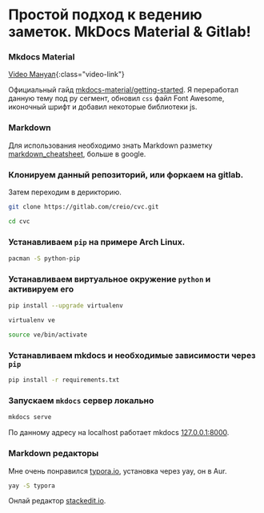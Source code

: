 # Простой подход к ведению заметок. MkDocs Material & Gitlab!

### Mkdocs Material

<!-- <div class="embed-responsive embed-responsive-16by9">
  <iframe src="https://www.youtube.com/embed/ljRDkQVOlqU" frameborder="0" allow="accelerometer; autoplay; encrypted-media; gyroscope; picture-in-picture" allowfullscreen></iframe>
</div> -->

<!-- <a href="https://www.youtube.com/watch?v=b-_dZiyUT8M" class="video-link">Video Мануал</a> -->

[Video Мануал](https://www.youtube.com/watch?v=b-_dZiyUT8M){:class="video-link"}

Официальный гайд [mkdocs-material/getting-started](https://squidfunk.github.io/mkdocs-material/getting-started/). Я переработал данную тему под ру сегмент, обновил `css` файл Font Awesome, иконочный шрифт и добавил некоторые библиотеки js.

### Markdown

Для использования необходимо знать Markdown разметку [markdown_cheatsheet](https://paulradzkov.com/2014/markdown_cheatsheet/), больше в google.

### Клонируем данный репозиторий, или форкаем на gitlab.

Затем переходим в дерикторию.

```sh
git clone https://gitlab.com/creio/cvc.git

cd cvc
```

### Устанавливаем `pip` на примере Arch Linux.

```sh
pacman -S python-pip

```

### Устанавливаем виртуальное окружение `python` и активируем его

```sh
pip install --upgrade virtualenv

virtualenv ve

source ve/bin/activate
```

### Устанавливаем mkdocs и необходимые зависимости через `pip`

```sh
pip install -r requirements.txt
```

### Запускаем `mkdocs` сервер локально

```sh
mkdocs serve
```

По данному адресу на localhost работает mkdocs [127.0.0.1:8000](http://127.0.0.1:8000).

### Markdown редакторы

Мне очень понравился [typora.io](https://typora.io/), установка через yay, он в Aur.

```sh
yay -S typora
```

Онлай редактор [stackedit.io](https://stackedit.io/app).